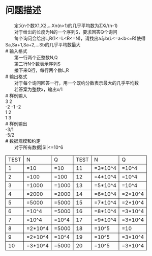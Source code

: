 <div id="pcont1" style="margin-top:20px; display:block;">

# 问题描述

<div class="pdcont">　　定义n个数X1,X2,...Xn(n&gt;1)的几乎平均数为ΣXi/(n-1)<br/>
　　对于给出的长度为N的一个序列S，要求回答Q个询问<br/>
　　每个询问会给出L,R(1&lt;=L&lt;R&lt;=N)，请找出a与b(L&lt;=a&lt;b&lt;=R)使得Sa,Sa+1,Sa+2,...Sb的几乎平均数最大</div>
# 输入格式

<div class="pdcont">　　第一行两个正整数N,Q<br/>
　　第二行N个数表示序列S<br/>
　　接下来Q行，每行两个数L,R</div>
# 输出格式

<div class="pdcont">　　对于每个询问回答一行，用一个既约分数表示最大的几乎平均数<br/>
　　若答案为整数x，输出x/1</div>
# 样例输入

<div class="pddata">3 2<br/>
-2 -1 -2<br/>
1 2<br/>
1 3</div>
# 样例输出

<div class="pddata">-3/1<br/>
-5/2</div>
# 数据规模和约定

<div class="pdcont">　　对于所有数据|Si|&lt;=10^6<br/>
<table cellspacing="0" cellpadding="2px" style="border-collapse:collapse;" class="table table-striped table-horver"><tbody><tr style="border:solid 1.0pt"><td style="border:solid 1.0pt">TEST</td><td style="border:solid 1.0pt">N</td><td style="border:solid 1.0pt">Q</td><td style="border:solid 1.0pt">TEST</td><td style="border:solid 1.0pt">N</td><td style="border:solid 1.0pt">Q</td></tr><tr style="border:solid 1.0pt"><td style="border:solid 1.0pt">1</td><td style="border:solid 1.0pt">=10</td><td style="border:solid 1.0pt">=10</td><td style="border:solid 1.0pt">11</td><td style="border:solid 1.0pt">=3*10^4</td><td style="border:solid 1.0pt">=10^4</td></tr><tr style="border:solid 1.0pt"><td style="border:solid 1.0pt">2</td><td style="border:solid 1.0pt">=100</td><td style="border:solid 1.0pt">=100</td><td style="border:solid 1.0pt">12</td><td style="border:solid 1.0pt">=4*10^4</td><td style="border:solid 1.0pt">=10^4</td></tr><tr style="border:solid 1.0pt"><td style="border:solid 1.0pt">3</td><td style="border:solid 1.0pt">=1000</td><td style="border:solid 1.0pt">=1000</td><td style="border:solid 1.0pt">13</td><td style="border:solid 1.0pt">=5*10^4</td><td style="border:solid 1.0pt">=10^4</td></tr><tr style="border:solid 1.0pt"><td style="border:solid 1.0pt">4</td><td style="border:solid 1.0pt">=2000</td><td style="border:solid 1.0pt">=2000</td><td style="border:solid 1.0pt">14</td><td style="border:solid 1.0pt">=6*10^4</td><td style="border:solid 1.0pt">=2*10^4</td></tr><tr style="border:solid 1.0pt"><td style="border:solid 1.0pt">5</td><td style="border:solid 1.0pt">=5000</td><td style="border:solid 1.0pt">=5000</td><td style="border:solid 1.0pt">15</td><td style="border:solid 1.0pt">=7*10^4</td><td style="border:solid 1.0pt">=2*10^4</td></tr><tr style="border:solid 1.0pt"><td style="border:solid 1.0pt">6</td><td style="border:solid 1.0pt">=10^4</td><td style="border:solid 1.0pt">=5000</td><td style="border:solid 1.0pt">16</td><td style="border:solid 1.0pt">=8*10^4</td><td style="border:solid 1.0pt">=3*10^4</td></tr><tr style="border:solid 1.0pt"><td style="border:solid 1.0pt">7</td><td style="border:solid 1.0pt">=10^4</td><td style="border:solid 1.0pt">=10^4</td><td style="border:solid 1.0pt">17</td><td style="border:solid 1.0pt">=9*10^4</td><td style="border:solid 1.0pt">=3*10^4</td></tr><tr style="border:solid 1.0pt"><td style="border:solid 1.0pt">8</td><td style="border:solid 1.0pt">=2*10^4</td><td style="border:solid 1.0pt">=5000</td><td style="border:solid 1.0pt">18</td><td style="border:solid 1.0pt">=10^5</td><td style="border:solid 1.0pt">=10</td></tr><tr style="border:solid 1.0pt"><td style="border:solid 1.0pt">9</td><td style="border:solid 1.0pt">=2*10^4</td><td style="border:solid 1.0pt">=10^4</td><td style="border:solid 1.0pt">19</td><td style="border:solid 1.0pt">=10^5</td><td style="border:solid 1.0pt">=3*10^4</td></tr><tr style="border:solid 1.0pt"><td style="border:solid 1.0pt">10</td><td style="border:solid 1.0pt">=3*10^4</td><td style="border:solid 1.0pt">=5000</td><td style="border:solid 1.0pt">20</td><td style="border:solid 1.0pt">=10^5</td><td style="border:solid 1.0pt">=3*10^4</td></tr></tbody></table></div>

</div>